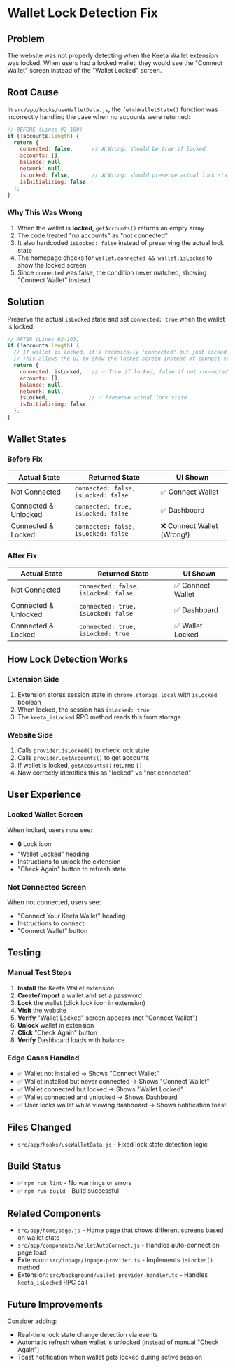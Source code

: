 # Wallet Lock Detection Fix

## Problem
The website was not properly detecting when the Keeta Wallet extension was locked. When users had a locked wallet, they would see the "Connect Wallet" screen instead of the "Wallet Locked" screen.

## Root Cause
In `src/app/hooks/useWalletData.js`, the `fetchWalletState()` function was incorrectly handling the case when no accounts were returned:

```javascript
// BEFORE (Lines 92-100)
if (!accounts.length) {
  return {
    connected: false,      // ❌ Wrong: should be true if locked
    accounts: [],
    balance: null,
    network: null,
    isLocked: false,       // ❌ Wrong: should preserve actual lock state
    isInitializing: false,
  };
}
```

### Why This Was Wrong
1. When the wallet is **locked**, `getAccounts()` returns an empty array
2. The code treated "no accounts" as "not connected" 
3. It also hardcoded `isLocked: false` instead of preserving the actual lock state
4. The homepage checks for `wallet.connected && wallet.isLocked` to show the locked screen
5. Since `connected` was false, the condition never matched, showing "Connect Wallet" instead

## Solution
Preserve the actual `isLocked` state and set `connected: true` when the wallet is locked:

```javascript
// AFTER (Lines 92-103)
if (!accounts.length) {
  // If wallet is locked, it's technically "connected" but just locked
  // This allows the UI to show the locked screen instead of connect screen
  return {
    connected: isLocked,   // ✅ True if locked, false if not connected
    accounts: [],
    balance: null,
    network: null,
    isLocked,             // ✅ Preserve actual lock state
    isInitializing: false,
  };
}
```

## Wallet States

### Before Fix
| Actual State | Returned State | UI Shown |
|-------------|----------------|----------|
| Not Connected | `connected: false, isLocked: false` | ✅ Connect Wallet |
| Connected & Unlocked | `connected: true, isLocked: false` | ✅ Dashboard |
| Connected & Locked | `connected: false, isLocked: false` | ❌ Connect Wallet (Wrong!) |

### After Fix
| Actual State | Returned State | UI Shown |
|-------------|----------------|----------|
| Not Connected | `connected: false, isLocked: false` | ✅ Connect Wallet |
| Connected & Unlocked | `connected: true, isLocked: false` | ✅ Dashboard |
| Connected & Locked | `connected: true, isLocked: true` | ✅ Wallet Locked |

## How Lock Detection Works

### Extension Side
1. Extension stores session state in `chrome.storage.local` with `isLocked` boolean
2. When locked, the session has `isLocked: true`
3. The `keeta_isLocked` RPC method reads this from storage

### Website Side
1. Calls `provider.isLocked()` to check lock state
2. Calls `provider.getAccounts()` to get accounts
3. If wallet is locked, `getAccounts()` returns `[]`
4. Now correctly identifies this as "locked" vs "not connected"

## User Experience

### Locked Wallet Screen
When locked, users now see:
- 🔒 Lock icon
- "Wallet Locked" heading
- Instructions to unlock the extension
- "Check Again" button to refresh state

### Not Connected Screen  
When not connected, users see:
- "Connect Your Keeta Wallet" heading
- Instructions to connect
- "Connect Wallet" button

## Testing

### Manual Test Steps
1. **Install** the Keeta Wallet extension
2. **Create/Import** a wallet and set a password
3. **Lock** the wallet (click lock icon in extension)
4. **Visit** the website
5. **Verify** "Wallet Locked" screen appears (not "Connect Wallet")
6. **Unlock** wallet in extension
7. **Click** "Check Again" button
8. **Verify** Dashboard loads with balance

### Edge Cases Handled
- ✅ Wallet not installed → Shows "Connect Wallet"
- ✅ Wallet installed but never connected → Shows "Connect Wallet"  
- ✅ Wallet connected but locked → Shows "Wallet Locked"
- ✅ Wallet connected and unlocked → Shows Dashboard
- ✅ User locks wallet while viewing dashboard → Shows notification toast

## Files Changed
- `src/app/hooks/useWalletData.js` - Fixed lock state detection logic

## Build Status
- ✅ `npm run lint` - No warnings or errors
- ✅ `npm run build` - Build successful

## Related Components
- `src/app/home/page.js` - Home page that shows different screens based on wallet state
- `src/app/components/WalletAutoConnect.js` - Handles auto-connect on page load
- Extension: `src/inpage/inpage-provider.ts` - Implements `isLocked()` method
- Extension: `src/background/wallet-provider-handler.ts` - Handles `keeta_isLocked` RPC call

## Future Improvements
Consider adding:
- Real-time lock state change detection via events
- Automatic refresh when wallet is unlocked (instead of manual "Check Again")
- Toast notification when wallet gets locked during active session

